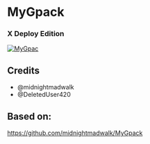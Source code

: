 # MyGpack

### X Deploy Edition

<p align="center">

<a href = "https://heroku.com/deploy?template=https://github.com/Stormshadow3000/MyGpack"><img src="https://www.herokucdn.com/deploy/button.svg" alt="MyGpac"> </a>

</p>

## Credits

- @midnightmadwalk
- @DeletedUser420

## Based on:

https://github.com/midnightmadwalk/MyGpack
